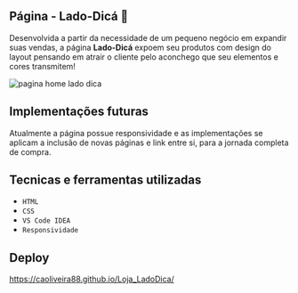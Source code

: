 ## Página - Lado-Dicá 💜

Desenvolvida a partir da necessidade de um pequeno negócio em expandir suas vendas, a página **Lado-Dicá** expoem seu produtos com design do layout pensando em atrair o cliente pelo aconchego que seu elementos e cores transmitem!

![pagina home lado dica](https://user-images.githubusercontent.com/85043558/155429395-af95694e-d6ad-4c9c-b383-620b44180b9e.jpg)
 
 ## Implementações futuras
 
 Atualmente a página possue responsividade e as implementações se aplicam a inclusão de novas páginas e link entre si, para a jornada completa de compra.
 
 ## Tecnicas e ferramentas utilizadas
 
- ``HTML``
- ``CSS``
- ``VS Code IDEA``
- ``Responsividade``
 
## Deploy 

https://caoliveira88.github.io/Loja_LadoDica/

 
